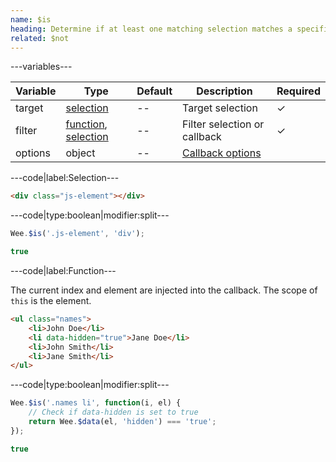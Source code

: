 ```yaml
---
name: $is
heading: Determine if at least one matching selection matches a specified criteria
related: $not
---
```


---variables---

| Variable | Type | Default | Description | Required |
| -- | -- | -- | -- | -- |
| target | [selection](/script#selection) | -- | Target selection | ✓ |
| filter | [function](/script/#functions), [selection](/script#selection) | -- | Filter selection or callback | ✓ |
| options | object | -- | [Callback options](/script/#functions) ||

---code|label:Selection---

```html
<div class="js-element"></div>
```

---code|type:boolean|modifier:split---

```javascript
Wee.$is('.js-element', 'div');
```

```javascript
true
```

---code|label:Function---

The current index and element are injected into the callback. The scope of ```this``` is the element.

```html
<ul class="names">
	<li>John Doe</li>
	<li data-hidden="true">Jane Doe</li>
	<li>John Smith</li>
	<li>Jane Smith</li>
</ul>
```

---code|type:boolean|modifier:split---

```javascript
Wee.$is('.names li', function(i, el) {
	// Check if data-hidden is set to true
	return Wee.$data(el, 'hidden') === 'true';
});
```

```javascript
true
```